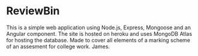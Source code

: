 # ReviewBin

This is a simple web application using Node.js, Express, Mongoose and an Angular component. 
The site is hosted on heroku and uses MongoDB Atlas for hosting the database.
Made to cover all elements of a marking scheme of an assesment for college work.
James.
